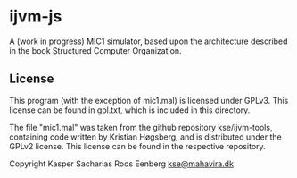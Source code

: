 # ijvm-js

A (work in progress) MIC1 simulator, based upon the architecture described in
the book Structured Computer Organization.

## License

This program (with the exception of mic1.mal) is licensed under GPLv3. This
license can be found in gpl.txt, which is included in this directory.

The file "mic1.mal" was taken from the github repository kse/ijvm-tools,
containing code written by Kristian Høgsberg, and is distributed under the
GPLv2 license. This license can be found in the respective repository.

Copyright Kasper Sacharias Roos Eenberg <kse@mahavira.dk>
